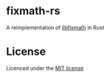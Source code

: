 # fixmath-rs

A reimplementation of [libfixmath](https://code.google.com/archive/p/libfixmath/) in Rust

# License

Licenced under the [MIT license](https://github.com/EliseZeroTwo/fixmath-rs/LICENSE)